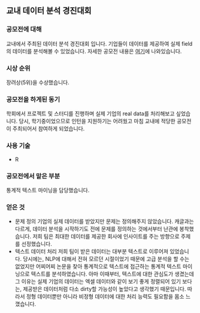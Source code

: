 ## 교내 데이터 분석 경진대회



### 공모전에 대해

교내에서 주최된 데이터 분석 경진대회 입니다. 기업들이 데이터를 제공하여 실제 field의 데이터를 분석해볼 수 있었습니다. 자세한 공모전 내용은 [여기](https://stat.yonsei.ac.kr/stat/board/under_notice.do?mode=view&articleNo=30935&article.offset=0&articleLimit=10&srSearchVal=%EA%B2%BD%EC%A7%84%EB%8C%80%ED%9A%8C)에 나와있습니다.



### 시상 순위

장려상(5위)을 수상했습니다.



### 공모전을 하게된 동기

학회에서 프로젝트 및 스터디를 진행하며 실제 기업의 real data를 처리해보고 싶었습니다. 당시, 학기중이었으므로 인턴을 지원하기는 어려웠고 마침 교내에 적당한 공모전이 주최되어서 참여하게 되었습니다.



### 사용 기술

* R



### 공모전에서 맡은 부분

통계적 텍스트 마이닝을 담당했습니다.



### 얻은 것

* 문제 정의
  기업의 실제 데이터를 받았지만 문제는 정의해주지 않았습니다. 캐글과는 다르게, 데이터 분석을 시작하기도 전에 문제를 정의하는 것에서부터 난관에 봉착했습니다. 저희 팀은 최대한 데이터를 제공한 회사에 인사이트를 주는 방향으로 주제를 선정했습니다.
* 텍스트 데이터 처리
  저희 팀이 받은 데이터는 대부분 텍스트로 이루어져 있었습니다. 당시에는, NLP에 대해서 전혀 모르던 시절이었기 때문에 고급 분석을 할 수는 없었지만 어찌어찌 논문을 찾아 통계적으로 텍스트에 접근하는 통계적 텍스트 마이닝으로 텍스트를 분석하였습니다. 아마 이때부터, 텍스트에 대한 관심도가 생겼는데 그 이유는 실제 기업의 데이터는 엑셀 데이터와 같이 보기 좋게 정렬되어 있기 보다는, 제공받은 데이터처럼 다소 dirty할 가능성이 높았다고 생각했기 때문입니다. 따라서 정형 데이터뿐만 아니라 비정형 데이터에 대한 처리 능력도 필요함을 몸소 느꼈습니다.


